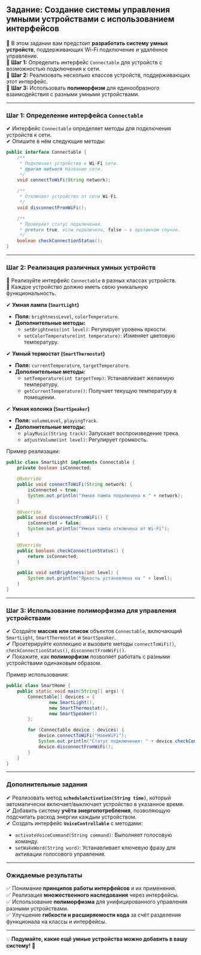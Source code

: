 
## **Задание: Создание системы управления умными устройствами с использованием интерфейсов**

🔹 В этом задании вам предстоит **разработать систему умных устройств**, поддерживающих Wi-Fi подключение и удалённое
управление.  
🔹 **Шаг 1:** Определить интерфейс `Connectable` для устройств с возможностью подключения к сети.  
🔹 **Шаг 2:** Реализовать несколько классов устройств, поддерживающих этот интерфейс.  
🔹 **Шаг 3:** Использовать **полиморфизм** для единообразного взаимодействия с разными умными устройствами.

---

### **Шаг 1: Определение интерфейса `Connectable`**

✔ Интерфейс `Connectable` определяет методы для подключения устройств к сети.  
✔ Опишите в нём следующие методы:

```java
public interface Connectable {
    /**
     * Подключает устройство к Wi-Fi сети.
     * @param network Название сети.
     */
    void connectToWiFi(String network);

    /**
     * Отключает устройство от сети Wi-Fi.
     */
    void disconnectFromWiFi();

    /**
     * Проверяет статус подключения.
     * @return true, если подключено, false – в противном случае.
     */
    boolean checkConnectionStatus();
}
```

---

### **Шаг 2: Реализация различных умных устройств**

🔹 Реализуйте интерфейс `Connectable` в разных классах устройств.  
🔹 Каждое устройство должно иметь свою уникальную функциональность.

✔ **Умная лампа (`SmartLight`)**

- **Поля:** `brightnessLevel`, `colorTemperature`.
- **Дополнительные методы:**
    - `setBrightness(int level)`: Регулирует уровень яркости.
    - `setColorTemperature(int temperature)`: Изменяет цветовую температуру.

✔ **Умный термостат (`SmartThermostat`)**

- **Поля:** `currentTemperature`, `targetTemperature`.
- **Дополнительные методы:**
    - `setTemperature(int targetTemp)`: Устанавливает желаемую температуру.
    - `getCurrentTemperature()`: Получает текущую температуру в помещении.

✔ **Умная колонка (`SmartSpeaker`)**

- **Поля:** `volumeLevel`, `playingTrack`.
- **Дополнительные методы:**
    - `playMusic(String track)`: Запускает воспроизведение трека.
    - `adjustVolume(int level)`: Регулирует громкость.

Пример реализации:

```java
public class SmartLight implements Connectable {
    private boolean isConnected;

    @Override
    public void connectToWiFi(String network) {
        isConnected = true;
        System.out.println("Умная лампа подключена к " + network);
    }

    @Override
    public void disconnectFromWiFi() {
        isConnected = false;
        System.out.println("Умная лампа отключена от Wi-Fi");
    }

    @Override
    public boolean checkConnectionStatus() {
        return isConnected;
    }

    public void setBrightness(int level) {
        System.out.println("Яркость установлена на " + level);
    }
}
```

---

### **Шаг 3: Использование полиморфизма для управления устройствами**

✔ Создайте **массив или список** объектов `Connectable`, включающий `SmartLight`, `SmartThermostat` и `SmartSpeaker`.  
✔ Проитерируйте коллекцию и вызовите методы `connectToWiFi()`, `checkConnectionStatus()`, `disconnectFromWiFi()`.  
✔ Покажите, как **полиморфизм** позволяет работать с разными устройствами одинаковым образом.

Пример использования:

```java
public class SmartHome {
    public static void main(String[] args) {
        Connectable[] devices = {
                new SmartLight(),
                new SmartThermostat(),
                new SmartSpeaker()
        };

        for (Connectable device : devices) {
            device.connectToWiFi("HomeWiFi");
            System.out.println("Статус подключения: " + device.checkConnectionStatus());
            device.disconnectFromWiFi();
        }
    }
}
```

---

### **Дополнительные задания**

✔ Реализовать метод **`scheduleActivation(String time)`**, который автоматически включает/выключает устройство в
указанное время.  
✔ Добавить систему **учёта энергопотребления**, позволяющую подсчитать расход энергии каждым устройством.  
✔ Создать интерфейс **`VoiceControllable`** с методами:

- `activateVoiceCommand(String command)`: Выполняет голосовую команду.
- `setWakeWord(String word)`: Устанавливает ключевую фразу для активации голосового управления.

---

### **Ожидаемые результаты**

✅ Понимание **принципов работы интерфейсов** и их применения.  
✅ Реализация **множественного наследования** через интерфейсы.  
✅ Использование **полиморфизма** для унифицированного управления разными устройствами.  
✅ Улучшение **гибкости и расширяемости кода** за счёт разделения функционала на классы и интерфейсы.

---

💡 **Подумайте, какие ещё умные устройства можно добавить в вашу систему!** 🚀

</details>
